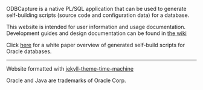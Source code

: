 
ODBCapture is a native PL/SQL application that can be used to generate self-building scripts (source code and configuration data) for a database.

This website is intended for user information and usage documentation.  Development guides and design documentation can be found in [the wiki](https://github.com/DDieterich/ODBCapture/wiki)

Click [here](Generated-Self-Build.md) for a white paper overview of generated self-build scripts for Oracle databases.

---
Website formatted with [jekyll-theme-time-machine](https://github.com/pages-themes/time-machine)

Oracle and Java are trademarks of Oracle Corp.